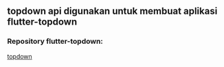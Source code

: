 ## topdown api digunakan untuk membuat aplikasi flutter-topdown

### Repository flutter-topdown:
[topdown](https://github.com/Wenell09/flutter-topdown)
